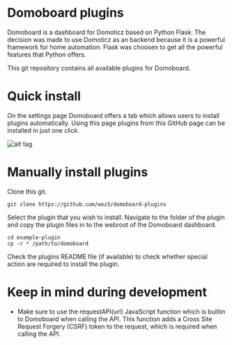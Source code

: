 # Domoboard plugins

Domoboard is a dashboard for Domoticz based on Python Flask. The decision was made to use Domoticz as an backend because it is a powerful framework for home automation. Flask was choosen to get all the powerful features that Python offers.

This git repository contains all available plugins for Domoboard.

# Quick install

On the settings page Domoboard offers a tab which allows users to install plugins automatically. Using this page plugins from this GitHub page can be installed in just one click.

![alt tag](https://domoboard.nl/domoboard_images/domoboard_plugin_install.png)

# Manually install plugins

Clone this git.

```
git clone https://github.com/wez3/domoboard-plugins
```

Select the plugin that you wish to install. Navigate to the folder of the plugin and copy the plugin files in to the webroot of the Domoboard dashboard.

```
cd example-plugin
cp -r * /path/to/domoboard
```

Check the plugins README file (if available) to check whether special action are required to install the plugin.

# Keep in mind during development

- Make sure to use the requestAPI(url) JavaScript function which is builtin to Domoboard when calling the API. This function adds a Cross Site Request Forgery (CSRF) token to the request, which is required when calling the API.
